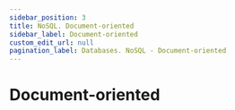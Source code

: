 ```yaml
---
sidebar_position: 3
title: NoSQL. Document-oriented
sidebar_label: Document-oriented
custom_edit_url: null
pagination_label: Databases. NoSQL - Document-oriented
---
```


# Document-oriented